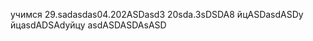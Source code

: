 учимся
      29.sadasdas04.202ASDasd3
        20sda.3sDSDA8
         йцASDasdASDу
            йцasdADSAdуйцу
asdASDASDAsASD
